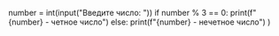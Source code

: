 number = int(input("Введите число: "))
if number % 3 == 0:
  print(f"{number} - четное число")
else:
  print(f"{number} - нечетное число")
)

